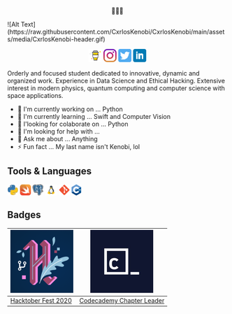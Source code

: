 <p align='center'>
  👨🏼‍💻
</p>
![Alt Text](https://raw.githubusercontent.com/CxrlosKenobi/CxrlosKenobi/main/assets/media/CxrlosKenobi-header.gif)

<p align='center'>
  <a href="https://www.buymeacoffee.com/CxrlosKenobi"><img height="30" src=https://raw.githubusercontent.com/CxrlosKenobi/CxrlosKenobi/main/assets/icons/buy-me-a-coffee.png></a>
  <a href="https://instagram.com/cvrloskenobi"><img height="30" src=https://raw.githubusercontent.com/CxrlosKenobi/CxrlosKenobi/main/assets/icons/instagram.png></a>
  <a href="https://twitter.com/cxrloskenobi"><img height="30" src=https://raw.githubusercontent.com/CxrlosKenobi/CxrlosKenobi/main/assets/icons/twitter.png></a>
  <a href="https://www.linkedin.com/in/carloskenobi/"><img height="30" src=https://raw.githubusercontent.com/CxrlosKenobi/CxrlosKenobi/main/assets/icons/linkedin.png></a>
</p>
Orderly and focused student dedicated to innovative, dynamic and organized work. Experience in Data Science and Ethical Hacking. Extensive interest in modern physics, quantum computing and computer science with space applications.

- 🔭 I'm currently working on ... Python
- 🌱 I'm currently learning ... Swift and Computer Vision
- 👯 I'looking for colaborate on ... Python
- 🤔 I'm looking for help with ...
- 💬 Ask me about ... Anything
- ⚡ Fun fact ... My last name isn't Kenobi, lol


## Tools & Languages
<code><img title="Python" height="25" src="https://raw.githubusercontent.com/CxrlosKenobi/CxrlosKenobi/main/assets/icons/python.png"></code>
<code><img title="Swift" height="25" src="https://raw.githubusercontent.com/CxrlosKenobi/CxrlosKenobi/main/assets/icons/swift.png"></code>
<code><img title="PostgreSQL" height="25" src="https://raw.githubusercontent.com/CxrlosKenobi/CxrlosKenobi/main/assets/icons/postgre-sql.png"></code>
<code><img title="GNU/Linux" height="25" src="https://raw.githubusercontent.com/CxrlosKenobi/CxrlosKenobi/main/assets/icons/gnu-linux.png"></code>
<code><img title="Git" height="25" src="https://raw.githubusercontent.com/CxrlosKenobi/CxrlosKenobi/main/assets/icons/git.png"></code>
<code><img title="C/C++" height="25" src="https://raw.githubusercontent.com/CxrlosKenobi/CxrlosKenobi/main/assets/icons/cpp.png"></code>

## Badges
[![Hacktober Fest 2020](https://raw.githubusercontent.com/CxrlosKenobi/CxrlosKenobi/main/assets/icons/hacktober-fest.png)](https://hacktoberfest.digitalocean.com/) | [![Codecademy Chapter Leader](https://raw.githubusercontent.com/CxrlosKenobi/CxrlosKenobi/main/assets/icons/codecademy.png)](https://community.codecademy.com/)
---|---
[Hacktober Fest 2020](https://hacktoberfest.digitalocean.com/) |[Codecademy Chapter Leader](https://community.codecademy.com/)
